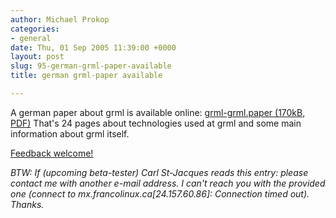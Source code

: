 ```yaml
---
author: Michael Prokop
categories:
- general
date: Thu, 01 Sep 2005 11:39:00 +0000
layout: post
slug: 95-german-grml-paper-available
title: german grml-paper available

---
```


A german paper about grml is available online: [grml\-grml.paper (170kB, PDF)](https://grml.org/docs/grml-paper.de.pdf) That's 24 pages about technologies used at grml and some main information about grml itself.

[Feedback welcome!](https://grml.org/contact/)

*BTW: If (upcoming beta\-tester) Carl St\-Jacques reads this entry: please contact me with another e\-mail address. I can't reach you with the provided one (connect to mx.francolinux.ca\[24\.157\.60\.86]: Connection timed out). Thanks.*
  

